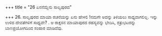 +++
title = "26 ಏನನೆಮ್ಬೆನು ಸಾಲ್ವಪುರದ"

+++
26. ಸಾಲ್ವಪುರದ ಮಾಯಾ ರಚನೆಯನ್ನು ಏನು ಹೇಳಲಿ !ನಮಗೇ ಅದನ್ನು ತಿಳಿಯಲು ಸಾಧ್ಯವಾಗಲಿಲ್ಲ. ಇನ್ನು ಉಳಿದ  ದೇವತೆಗಳಿಗೆ ಸಾಧ್ಯವೇ? . ಆ ರಾಕ್ಷಸನ ಮಾಯಾಪುರದ ರಹಸ್ಯವನ್ನು ಭೇದಿಸಿ, ಶತ್ರುಭಟರನ್ನು ಬಾಣಪ್ರಯೋಗದಿಂದ ಸಂಹಾರ ಮಾಡಿದೆವು.